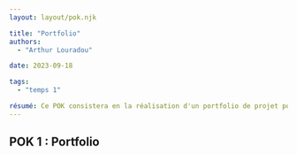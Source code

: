 ```yaml
---
layout: layout/pok.njk

title: "Portfolio"
authors:
  - "Arthur Louradou"

date: 2023-09-18

tags: 
  - "temps 1"

résumé: Ce POK consistera en la réalisation d'un portfolio de projet pour se joindre à un CV.
---
```


## POK 1 : Portfolio
